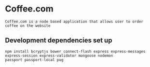 # Coffee.com
    Coffee.com is a node based application that allows user to order coffee on the website

## Development dependencies set up
    npm install bcryptjs bower connect-flash express express-messages express-session express-validator mongoose nodemon
    passport passport-local pug
